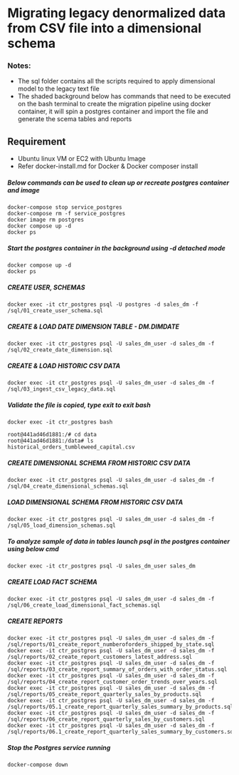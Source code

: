 # Migrating legacy denormalized data from CSV file into a dimensional schema 

### Notes:

- The sql folder contains all the scripts required to apply dimensional model to the legacy text file
- The shaded background below has commands that need to be executed on the bash terminal to create the migration pipeline using docker container, it will spin a postgres container and import the file and generate the scema tables and reports

## Requirement
- Ubuntu linux VM or EC2 with Ubuntu Image
- Refer docker-install.md for Docker & Docker composer install

##### Below commands can be used to clean up or recreate postgres container and image
```
docker-compose stop service_postgres
docker-compose rm -f service_postgres
docker image rm postgres
docker compose up -d
docker ps
```

##### Start the postgres container in the background using -d detached mode
```
docker compose up -d
docker ps
```

#####  CREATE USER, SCHEMAS
```
docker exec -it ctr_postgres psql -U postgres -d sales_dm -f /sql/01_create_user_schema.sql
```

##### CREATE & LOAD DATE DIMENSION TABLE - DM.DIMDATE
```
docker exec -it ctr_postgres psql -U sales_dm_user -d sales_dm -f /sql/02_create_date_dimension.sql
```

##### CREATE & LOAD HISTORIC CSV DATA
```
docker exec -it ctr_postgres psql -U sales_dm_user -d sales_dm -f /sql/03_ingest_csv_legacy_data.sql
```

##### Validate the file is copied, type exit to exit bash
```
docker exec -it ctr_postgres bash

root@441ad46d1881:/# cd data
root@441ad46d1881:/data# ls
historical_orders_tumbleweed_capital.csv
```

#####  CREATE DIMENSIONAL SCHEMA FROM HISTORIC CSV DATA
```
docker exec -it ctr_postgres psql -U sales_dm_user -d sales_dm -f /sql/04_create_dimensional_schemas.sql
```

##### LOAD DIMENSIONAL SCHEMA FROM HISTORIC CSV DATA
```
docker exec -it ctr_postgres psql -U sales_dm_user -d sales_dm -f /sql/05_load_dimension_schemas.sql
```

##### To analyze sample of data in tables launch psql in the postgres container using below cmd
```
docker exec -it ctr_postgres psql -U sales_dm_user sales_dm
```

##### CREATE LOAD FACT SCHEMA
```
docker exec -it ctr_postgres psql -U sales_dm_user -d sales_dm -f /sql/06_create_load_dimensional_fact_schemas.sql
```

##### CREATE REPORTS
```
docker exec -it ctr_postgres psql -U sales_dm_user -d sales_dm -f /sql/reports/01_create_report_numberoforders_shipped_by_state.sql
docker exec -it ctr_postgres psql -U sales_dm_user -d sales_dm -f /sql/reports/02_create_report_customers_latest_address.sql
docker exec -it ctr_postgres psql -U sales_dm_user -d sales_dm -f /sql/reports/03_create_report_summary_of_orders_with_order_status.sql
docker exec -it ctr_postgres psql -U sales_dm_user -d sales_dm -f /sql/reports/04_create_report_customer_order_trends_over_years.sql
docker exec -it ctr_postgres psql -U sales_dm_user -d sales_dm -f /sql/reports/05_create_report_quarterly_sales_by_products.sql
docker exec -it ctr_postgres psql -U sales_dm_user -d sales_dm -f /sql/reports/05.1_create_report_quarterly_sales_summary_by_products.sql
docker exec -it ctr_postgres psql -U sales_dm_user -d sales_dm -f /sql/reports/06_create_report_quarterly_sales_by_customers.sql
docker exec -it ctr_postgres psql -U sales_dm_user -d sales_dm -f /sql/reports/06.1_create_report_quarterly_sales_summary_by_customers.sql
```


##### Stop the Postgres service running
```
docker-compose down
```
